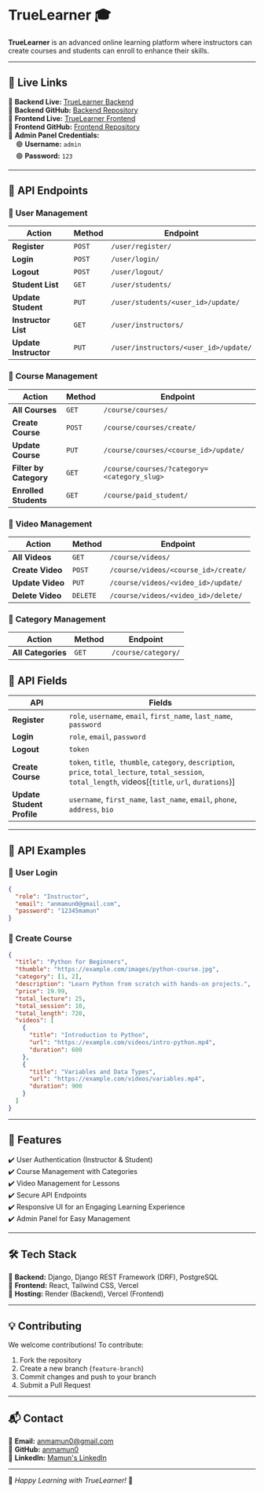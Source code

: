 # TrueLearner 🎓

**TrueLearner** is an advanced online learning platform where instructors can create courses and students can enroll to enhance their skills.

---

## 🚀 Live Links

🔹 **Backend Live:** [TrueLearner Backend](https://truelearner-backends.onrender.com/)  
🔹 **Backend GitHub:** [Backend Repository](https://github.com/anmamun0/true-learner-Backends)  
🔹 **Frontend Live:** [TrueLearner Frontend](https://truelearner.vercel.app/)  
🔹 **Frontend GitHub:** [Frontend Repository](https://github.com/anmamun0/true-learner-Frontend)  
🔹 **Admin Panel Credentials:**  
&nbsp;&nbsp;&nbsp;&nbsp;🟢 **Username:** `admin`  
&nbsp;&nbsp;&nbsp;&nbsp;🟢 **Password:** `123`  

---

## 📌 API Endpoints

### 🔹 **User Management**

| Action             | Method | Endpoint                                   | 
|--------------------|--------|--------------------------------------------| 
| **Register**       | `POST` | `/user/register/`                         | 
| **Login**         | `POST` | `/user/login/`                            |
| **Logout**        | `POST` | `/user/logout/`                           |  
| **Student List**  | `GET`  | `/user/students/`                         |    
| **Update Student** | `PUT`  | `/user/students/<user_id>/update/`        |      
| **Instructor List** | `GET` | `/user/instructors/`                      |  
| **Update Instructor** | `PUT` | `/user/instructors/<user_id>/update/` |  
    

### 🔹 **Course Management**

| Action                 | Method | Endpoint                                      |
|------------------------|--------|-----------------------------------------------|
| **All Courses**        | `GET`  | `/course/courses/`                           |
| **Create Course**      | `POST` | `/course/courses/create/`                    | 
| **Update Course**      | `PUT`  | `/course/courses/<course_id>/update/`        |
| **Filter by Category** | `GET`  | `/course/courses/?category=<category_slug>` |
| **Enrolled Students**  | `GET`  | `/course/paid_student/`                      |

### 🔹 **Video Management**

| Action            | Method | Endpoint                                  |
|------------------|--------|------------------------------------------|
| **All Videos**   | `GET`  | `/course/videos/`                        |
| **Create Video** | `POST` | `/course/videos/<course_id>/create/`     |
| **Update Video** | `PUT`  | `/course/videos/<video_id>/update/`      |
| **Delete Video** | `DELETE` | `/course/videos/<video_id>/delete/` |

### 🔹 **Category Management**

| Action            | Method | Endpoint          |
|------------------|--------|------------------|
| **All Categories** | `GET`  | `/course/category/` |



## 📄 API Fields

| API | Fields |
|---------|--------------------------------------------------------------------------------|
| **Register** | `role`, `username`, `email`, `first_name`, `last_name`, `password` |
| **Login** | `role`, `email`, `password` |
| **Logout** | `token` |
| **Create Course** | `token`, `title`,` thumble`, `category`, `description`, `price`, `total_lecture`, `total_session`, `total_length`, videos[{`title`, `url`, `durations`}] |
| **Update Student Profile** | `username`, `first_name`, `last_name`, `email`, `phone`, `address`, `bio` |




---

## 📄 API Examples

### 🔹 **User Login**
```json
{
  "role": "Instructor",
  "email": "anmamun0@gmail.com",
  "password": "12345mamun"
}
```

### 🔹 **Create Course**
```json
{
  "title": "Python for Beginners",
  "thumble": "https://example.com/images/python-course.jpg",
  "category": [1, 2], 
  "description": "Learn Python from scratch with hands-on projects.",
  "price": 19.99,
  "total_lecture": 25,
  "total_session": 10,
  "total_length": 720,
  "videos": [
    {
      "title": "Introduction to Python",
      "url": "https://example.com/videos/intro-python.mp4",
      "duration": 600
    },
    {
      "title": "Variables and Data Types",
      "url": "https://example.com/videos/variables.mp4",
      "duration": 900
    }
  ]
}
```



---

## 📌 Features
✔️ User Authentication (Instructor & Student)  
✔️ Course Management with Categories  
✔️ Video Management for Lessons  
✔️ Secure API Endpoints  
✔️ Responsive UI for an Engaging Learning Experience  
✔️ Admin Panel for Easy Management  

---

## 🛠 Tech Stack

🔹 **Backend:** Django, Django REST Framework (DRF), PostgreSQL  
🔹 **Frontend:** React, Tailwind CSS, Vercel  
🔹 **Hosting:** Render (Backend), Vercel (Frontend)  

---

## 💡 Contributing

We welcome contributions! To contribute:
1. Fork the repository
2. Create a new branch (`feature-branch`)
3. Commit changes and push to your branch
4. Submit a Pull Request

---

## 📬 Contact
📧 **Email:** [anmamun0@gmail.com](mailto:anmamun0@gmail.com)  
🔗 **GitHub:** [anmamun0](https://github.com/anmamun0)  
🔗 **LinkedIn:** [Mamun's LinkedIn](https://www.linkedin.com/in/anmamun0/)  

---

🚀 _Happy Learning with TrueLearner!_ 🎉